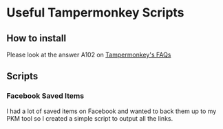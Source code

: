 # Useful Tampermonkey Scripts

## How to install
Please look at the answer A102 on [Tampermonkey's FAQs](https://www.tampermonkey.net/faq.php#Q102)

## Scripts
### Facebook Saved Items
I had a lot of saved items on Facebook and wanted to back them up to my PKM tool so I created a simple script to output all the links.
